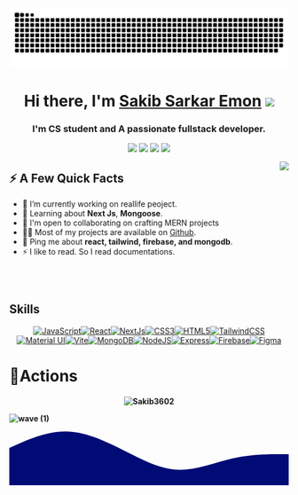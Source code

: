 
<picture align="center">
  <source media="(prefers-color-scheme: dark)" srcset="https://raw.githubusercontent.com/holic-x/holic-x/output/github-contribution-grid-snake-dark.svg">
  <source media="(prefers-color-scheme: light)" srcset="https://raw.githubusercontent.com/holic-x/holic-x/output/github-contribution-grid-snake.svg">
  <img alt="github contribution grid snake animation" src="https://raw.githubusercontent.com/adorabled4/adorabled4/output/github-contribution-grid-snake.svg">
</picture>
<h1 align="center">Hi there, I'm <a href="https://www.blackcater.win/" target="_blank">Sakib Sarkar Emon</a> <img
src="https://github.com/blackcater/blackcater/raw/main/images/Hi.gif" height="32" /></h1>




<h3 align="center">I'm CS student and A passionate fullstack developer.</h3>


<p align="center"><a href="https://x.com/SakibSarkar2000"><img src="https://img.shields.io/badge/twitter-%231DA1F2.svg?&style=for-the-badge&logo=twitter&logoColor=white" height=25></a> <a href="https://www.linkedin.com/in/sakib-sarker-462028258/"><img src="https://img.shields.io/badge/linkedin-%230077B5.svg?&style=for-the-badge&logo=linkedin&logoColor=white" height=25></a> <a href="https://www.instagram.com/sakibsarker62/"><img src="https://img.shields.io/badge/instagram-%23E4405F.svg?&style=for-the-badge&logo=instagram&logoColor=white" height=25></a>  <a href="https://app.daily.dev/sakibsarker62"><img src="https://img.shields.io/badge/DEV.TO-%230A0A0A.svg?&style=for-the-badge&logo=dev-dot-to&logoColor=white" height=25></a></p>



<img align="right" src="https://media1.giphy.com/media/13HgwGsXF0aiGY/giphy.gif" />
  <h2>⚡️ A Few Quick Facts</h2>
<ul>
<li>🔭 I’m currently working on reallife peoject.</li>
<li>🧐 Learning about <strong>Next Js</strong>, <strong>Mongoose</strong>.</li>
<li>🤝 I'm open to collaborating on crafting MERN projects</li>
<li>👨‍💻 Most of my projects are available on <a href="https://github.com/Sakib3602">Github</a>.</li>
<li>💬 Ping me about <strong>react, tailwind, firebase, and mongodb</strong>.</li>
<li>⚡ I like to read. So I read documentations.</li>
<!-- <li>📙 Check out my <a href="https://www.stanleylim.me/resume/resume.pdf">resume</a>.</li> -->


</ul>
<br />
<br />


## Skills

<p align="center">
<a href="https://developer.mozilla.org/en-US/docs/Web/JavaScript" target="_blank" rel="noreferrer"><img src="https://raw.githubusercontent.com/danielcranney/readme-generator/main/public/icons/skills/javascript-colored.svg" width="36" height="36" alt="JavaScript" /></a><a href="https://reactjs.org/" target="_blank" rel="noreferrer"><img src="https://raw.githubusercontent.com/danielcranney/readme-generator/main/public/icons/skills/react-colored.svg" width="36" height="36" alt="React" /></a><a href="https://nextjs.org/docs" target="_blank" rel="noreferrer"><img src="https://raw.githubusercontent.com/danielcranney/readme-generator/main/public/icons/skills/nextjs-colored.svg" width="36" height="36" alt="NextJs" /></a><a href="https://www.w3.org/TR/CSS/#css" target="_blank" rel="noreferrer"><img src="https://raw.githubusercontent.com/danielcranney/readme-generator/main/public/icons/skills/css3-colored.svg" width="36" height="36" alt="CSS3" /></a><a href="https://developer.mozilla.org/en-US/docs/Glossary/HTML5" target="_blank" rel="noreferrer"><img src="https://raw.githubusercontent.com/danielcranney/readme-generator/main/public/icons/skills/html5-colored.svg" width="36" height="36" alt="HTML5" /></a><a href="https://tailwindcss.com/" target="_blank" rel="noreferrer"><img src="https://raw.githubusercontent.com/danielcranney/readme-generator/main/public/icons/skills/tailwindcss-colored.svg" width="36" height="36" alt="TailwindCSS" /></a> <a href="https://mui.com/" target="_blank" rel="noreferrer"><img src="https://raw.githubusercontent.com/danielcranney/readme-generator/main/public/icons/skills/materialui-colored.svg" width="36" height="36" alt="Material UI" /></a><a href="https://vitejs.dev/" target="_blank" rel="noreferrer"><img src="https://raw.githubusercontent.com/danielcranney/readme-generator/main/public/icons/skills/vite-colored.svg" width="36" height="36" alt="Vite" /></a><a href="https://www.mongodb.com/" target="_blank" rel="noreferrer"><img src="https://raw.githubusercontent.com/danielcranney/readme-generator/main/public/icons/skills/mongodb-colored.svg" width="36" height="36" alt="MongoDB" /></a><a href="https://nodejs.org/en/" target="_blank" rel="noreferrer"><img src="https://raw.githubusercontent.com/danielcranney/readme-generator/main/public/icons/skills/nodejs-colored.svg" width="36" height="36" alt="NodeJS" /></a><a href="https://expressjs.com/" target="_blank" rel="noreferrer"><img src="https://raw.githubusercontent.com/danielcranney/readme-generator/main/public/icons/skills/express-colored.svg" width="36" height="36" alt="Express" /></a><a href="https://firebase.google.com/" target="_blank" rel="noreferrer"><img src="https://raw.githubusercontent.com/danielcranney/readme-generator/main/public/icons/skills/firebase-colored.svg" width="36" height="36" alt="Firebase" /></a><a href="https://www.figma.com/" target="_blank" rel="noreferrer"><img src="https://raw.githubusercontent.com/danielcranney/readme-generator/main/public/icons/skills/figma-colored.svg" width="36" height="36" alt="Figma" /></a>
</p>

<b />

# 🔭Actions
<p align="center"><img align="center" src="https://github-readme-streak-stats.herokuapp.com/?user=Sakib3602&" alt="Sakib3602" /></p>



![wave (1)](https://github.com/Sakib3602/Sakib3602/assets/141701086/0827c1c4-fc40-475d-ae8a-7e14252e3c8d)<?xml version="1.0" standalone="no"?><svg xmlns="http://www.w3.org/2000/svg" viewBox="0 0 1440 320"><path fill="#000b76" fill-opacity="1" d="M0,128L48,106.7C96,85,192,43,288,42.7C384,43,480,85,576,133.3C672,181,768,235,864,240C960,245,1056,203,1152,181.3C1248,160,1344,160,1392,160L1440,160L1440,320L1392,320C1344,320,1248,320,1152,320C1056,320,960,320,864,320C768,320,672,320,576,320C480,320,384,320,288,320C192,320,96,320,48,320L0,320Z"></path></svg>












